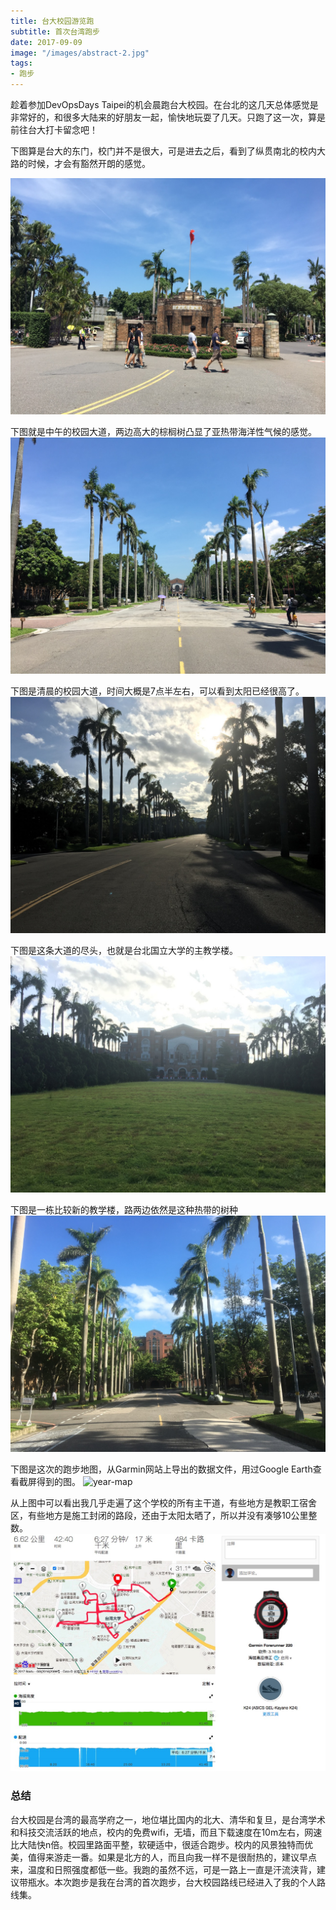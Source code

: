 ```yaml
---
title: 台大校园游览跑
subtitle: 首次台湾跑步
date: 2017-09-09
image: "/images/abstract-2.jpg"
tags:
- 跑步
---
```




趁着参加DevOpsDays Taipei的机会晨跑台大校园。在台北的这几天总体感觉是非常好的，和很多大陆来的好朋友一起，愉快地玩耍了几天。只跑了这一次，算是前往台大打卡留念吧！

下图算是台大的东门，校门并不是很大，可是进去之后，看到了纵贯南北的校内大路的时候，才会有豁然开朗的感觉。

![year-map](/images/IMG_5657.jpg)


下图就是中午的校园大道，两边高大的棕榈树凸显了亚热带海洋性气候的感觉。
![year-map](/images/IMG_5660.jpg)


下图是清晨的校园大道，时间大概是7点半左右，可以看到太阳已经很高了。
![year-map](/images/IMG_5677.jpg)



下图是这条大道的尽头，也就是台北国立大学的主教学楼。
![year-map](/images/IMG_5681.jpg)


下图是一栋比较新的教学楼，路两边依然是这种热带的树种
![year-map](/images/IMG_5682.jpg)



下图是这次的跑步地图，从Garmin网站上导出的数据文件，用过Google Earth查看截屏得到的图。
![year-map](/images/Screen-Shot-2017-09-06-at-10.09.48-AM.jpg)


从上图中可以看出我几乎走遍了这个学校的所有主干道，有些地方是教职工宿舍区，有些地方是施工封闭的路段，还由于太阳太晒了，所以并没有凑够10公里整数。
![year-map](/images/ntu-running.jpg)


### 总结

台大校园是台湾的最高学府之一，地位堪比国内的北大、清华和复旦，是台湾学术和科技交流活跃的地点，校内的免费wifi，无墙，而且下载速度在10m左右，网速比大陆快n倍。校园里路面平整，软硬适中，很适合跑步。校内的风景独特而优美，值得来游走一番。如果是北方的人，而且向我一样不是很耐热的，建议早点来，温度和日照强度都低一些。我跑的虽然不远，可是一路上一直是汗流浃背，建议带瓶水。本次跑步是我在台湾的首次跑步，台大校园路线已经进入了我的个人路线集。


